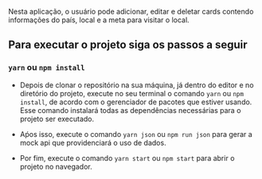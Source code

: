 Nesta aplicação, o usuário pode adicionar, editar e deletar cards contendo informações do país, local e a meta para visitar o local.


## Para executar o projeto siga os passos a seguir
### `yarn` ou `npm install`

- Depois de clonar o repositório na sua máquina, já dentro do editor e no diretório do projeto, execute no seu terminal o comando `yarn` ou `npm install`, de acordo com o gerenciador de pacotes que estiver usando. Esse comando instalará todas as dependências necessárias para o projeto ser executado. 

- Aṕos isso, execute o comando `yarn json` ou `npm run json` para gerar a mock api que providenciará o uso de dados.

- Por fim, execute o comando `yarn start` ou `npm start` para abrir o projeto no navegador.
